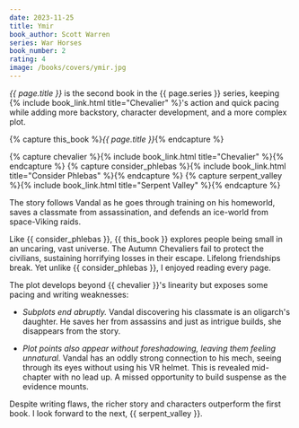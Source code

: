 ```yaml
---
date: 2023-11-25
title: Ymir
book_author: Scott Warren
series: War Horses
book_number: 2
rating: 4
image: /books/covers/ymir.jpg
---
```


<cite class="book-title">{{ page.title }}</cite> is the second book in the
<span class="book-series">{{ page.series }}</span> series, keeping <span
class="nowrap">{% include book_link.html title="Chevalier" %}'s</span> action
and quick pacing while adding more backstory, character development, and a
more complex plot.

{% capture this_book %}<cite class="book-title">{{ page.title }}</cite>{% endcapture %}

{% capture chevalier %}{% include book_link.html title="Chevalier" %}{% endcapture %}
{% capture consider_phlebas %}{% include book_link.html title="Consider Phlebas" %}{% endcapture %}
{% capture serpent_valley %}{% include book_link.html title="Serpent Valley" %}{% endcapture %}

The story follows Vandal as he goes through training on his homeworld, saves a
classmate from assassination, and defends an ice-world from space-Viking
raids.

Like {{ consider_phlebas }}, {{ this_book }} explores people being small in an
uncaring, vast universe. The Autumn Chevaliers fail to protect the civilians,
sustaining horrifying losses in their escape. Lifelong friendships break. Yet
unlike {{ consider_phlebas }}, I enjoyed reading every page.

The plot develops beyond {{ chevalier }}'s linearity but exposes some pacing
and writing weaknesses:

- _Subplots end abruptly._ Vandal discovering his classmate is an oligarch's
  daughter. He saves her from assassins and just as intrigue builds, she
  disappears from the story.

- _Plot points also appear without foreshadowing, leaving them feeling
  unnatural._ Vandal has an oddly strong connection to his mech, seeing
  through its eyes without using his VR helmet. This is revealed mid-chapter
  with no lead up. A missed opportunity to build suspense as the evidence
  mounts.

Despite writing flaws, the richer story and characters outperform the first
book. I look forward to the next, {{ serpent_valley }}.
